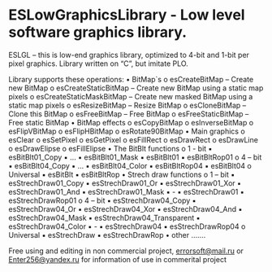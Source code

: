 ESLowGraphicsLibrary - Low level software graphics library.
====================
ESLGL – this is low-end graphics library, optimized to 4-bit and 1-bit per pixel graphics.
Library written on “C”, but imitate PLO.

Library supports these operations:
• BitMap`s
o esCreateBitMap – Create new BitMap
o esCreateStaticBitMap – Create new BitMap using a static map pixels
o esCreateStaticMaskBitMap – Create new masked BitMap using a static map pixels
o esResizeBitMap – Resize BitMap
o esCloneBitMap – Clone this BitMap
o esFreeBitMap – Free BitMap
o esFreeStaticBitMap – Free static BitMap
• BitMap effects
o esCopyBitMap
o esInverseBitMap
o esFlipVBitMap
o esFlipHBitMap
o esRotate90BitMap
• Main graphics
o esClear
o esSetPixel
o esGetPixel
o esFillRect
o esDrawRect
o esDrawLine
o esDrawElipse
o esFillElipse
• The BitBlt functions 
o 1 - bit
▪ esBitBlt01_Copy
▪ …
▪ esBitBlt01_Mask
▪ esBitBlt01
▪ esBitBltRop01
o 4 – bit
▪ esBitBlt04_Copy
▪ …
▪ esBitBlt04_Color
▪ esBitBltRop04
▪ esBitBlt04
o Universal
▪ esBitBlt
▪ esBitBltRop
• Strech draw functions
o 1 – bit
▪ esStrechDraw01_Copy
▪ esStrechDraw01_Or
▪ esStrechDraw01_Xor
▪ esStrechDraw01_And
▪ esStrechDraw01_Mask
▪ -
▪ esStrechDraw01
▪ esStrechDrawRop01
o 4 – bit
▪ esStrechDraw04_Copy
▪ esStrechDraw04_Or
▪ esStrechDraw04_Xor
▪ esStrechDraw04_And
▪ esStrechDraw04_Mask
▪ esStrechDraw04_Transparent
▪ esStrechDraw04_Color
▪ -
▪ esStrechDraw04
▪ esStrechDrawRop04
o Universal
▪ esStrechDraw
▪ esStrechDrawRop
• other …….

Free using and editing in non commercial project, errorsoft@mail.ru or Enter256@yandex.ru for information of use in commerital project
